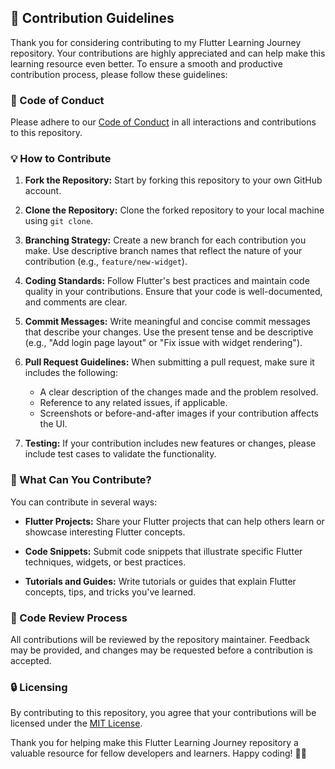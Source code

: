 ## 🌟 Contribution Guidelines

Thank you for considering contributing to my Flutter Learning Journey repository. Your contributions are highly appreciated and can help make this learning resource even better. To ensure a smooth and productive contribution process, please follow these guidelines:

### 📝 Code of Conduct

Please adhere to our [Code of Conduct](CODE_OF_CONDUCT.md) in all interactions and contributions to this repository.

### 💡 How to Contribute

1. **Fork the Repository:** Start by forking this repository to your own GitHub account.

2. **Clone the Repository:** Clone the forked repository to your local machine using `git clone`.

3. **Branching Strategy:** Create a new branch for each contribution you make. Use descriptive branch names that reflect the nature of your contribution (e.g., `feature/new-widget`).

4. **Coding Standards:** Follow Flutter's best practices and maintain code quality in your contributions. Ensure that your code is well-documented, and comments are clear.

5. **Commit Messages:** Write meaningful and concise commit messages that describe your changes. Use the present tense and be descriptive (e.g., "Add login page layout" or "Fix issue with widget rendering").

6. **Pull Request Guidelines:** When submitting a pull request, make sure it includes the following:
    - A clear description of the changes made and the problem resolved.
    - Reference to any related issues, if applicable.
    - Screenshots or before-and-after images if your contribution affects the UI.

7. **Testing:** If your contribution includes new features or changes, please include test cases to validate the functionality.

### 🚀 What Can You Contribute?

You can contribute in several ways:

- **Flutter Projects:** Share your Flutter projects that can help others learn or showcase interesting Flutter concepts.

- **Code Snippets:** Submit code snippets that illustrate specific Flutter techniques, widgets, or best practices.

- **Tutorials and Guides:** Write tutorials or guides that explain Flutter concepts, tips, and tricks you've learned.

### 🧐 Code Review Process

All contributions will be reviewed by the repository maintainer. Feedback may be provided, and changes may be requested before a contribution is accepted.

### 🔒 Licensing

By contributing to this repository, you agree that your contributions will be licensed under the [MIT License](LICENSE).

Thank you for helping make this Flutter Learning Journey repository a valuable resource for fellow developers and learners. Happy coding! 🚀✨
